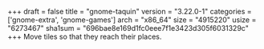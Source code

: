 +++
draft = false
title = "gnome-taquin"
version = "3.22.0-1"
categories = ['gnome-extra', 'gnome-games']
arch = "x86_64"
size = "4915220"
usize = "6273467"
sha1sum = "696bae8e169d1fc0eee7f1e3423d305f6031329c"
+++
Move tiles so that they reach their places.